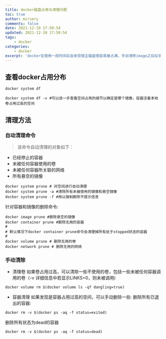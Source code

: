 ```yaml
---
title: docker磁盘占用与清理问题
toc: true
author: mirsery
comments: false
date: 2021-12-10 17:50:54
updated: 2021-12-10 17:50:54
tags:
    - docker
categories:
    - docker
excerpt: 'docker在使用一段时间后会发现宿主磁盘很容易被占满，手动清除image之后似乎并不能释放磁盘...'
---
```



<!-- toc -->

## 查看docker占用分布

```shell
docker system df
```

```shell
docker system df -v #可以进一步查看空间占用的细节以确定是哪个镜像，容器活着本地卷占用过高的空间
```


## 清理方法

### 自动清理命令

> 该命令自动清理的对象如下：
- 已经停止的容器
- 未被任何容器使用的卷
- 未被任何容器所关联的网络
- 所有悬空的镜像

```shell
docker system prune # 对空间进行自动清理
docker system prune -a #清除所有未被使用的镜像和悬空镜像
docker system prune -f #用以强制删除不提示信息
```

针对容器和镜像的删除命令:
```shell
docker image prune #删除悬空的镜像
docker container prune #删除无用的容器
#
# 默认情况下docker container prune命令会清理掉所有处于stopped状态的容器
#
docker volume prune # 删除无用的卷
docker network prune # 删除无用的网络
```

### 手动清除

- 清理卷
如果卷占用过高，可以清除一些不使用的卷，包括一些未被任何容器调用的卷（-v 详细信息中若显示LINKS=0，则未被调用)
```shell
docker volume rm $(docker volume ls -qf dangling=true)
```
- 容器清理
如果发现是容器占用过高的空间，可以手动删除一些:
删除所有已退出的容器:
```shell
docker rm -v $(docker ps -aq -f status=exited)
```
删除所有状态为dead的容器
```shell
docker rm -v $(docker ps -aq -f status=dead)
```



